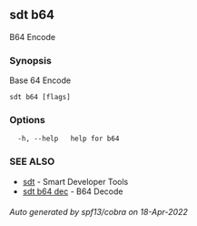 ## sdt b64

B64 Encode

### Synopsis

Base 64 Encode

```
sdt b64 [flags]
```

### Options

```
  -h, --help   help for b64
```

### SEE ALSO

* [sdt](sdt.md)	 - Smart Developer Tools
* [sdt b64 dec](sdt_b64_dec.md)	 - B64 Decode

###### Auto generated by spf13/cobra on 18-Apr-2022
